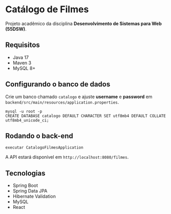 # Catálogo de Filmes

Projeto acadêmico da disciplina **Desenvolvimento de Sistemas para Web (55DSW)**.

## Requisitos
- Java 17
- Maven 3
- MySQL 8+

## Configurando o banco de dados
Crie um banco chamado `catalogo` e ajuste **username** e **password** em `backend/src/main/resources/application.properties`.

```
mysql -u root -p
CREATE DATABASE catalogo DEFAULT CHARACTER SET utf8mb4 DEFAULT COLLATE utf8mb4_unicode_ci;
```

## Rodando o back-end
```
executar CatalogoFilmesApplication
```

A API estará disponível em `http://localhost:8080/filmes`.



## Tecnologias
- Spring Boot
- Spring Data JPA
- Hibernate Validation
- MySQL
- React

